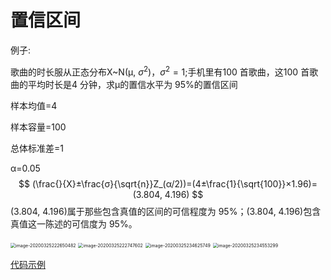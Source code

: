 # 置信区间

例子:

歌曲的时长服从正态分布X~N(μ, $σ^2$)，$σ^2=1$;手机里有100 首歌曲，这100 首歌曲的平均时长是4 分钟，求μ的置信水平为 95%的置信区间

样本均值=4

样本容量=100

总体标准差=1

α=0.05
$$
(\frac{}{X}±\frac{σ}{\sqrt{n}}Z_(α/2))=(4±\frac{1}{\sqrt{100}}×1.96)=(3.804, 4.196)
$$
(3.804, 4.196)属于那些包含真值的区间的可信程度为 95%；(3.804, 4.196)包含真值这一陈述的可信度为 95%。



<img src="http://img.elixir-zh.cn/uPic/image-20200325222650482.png" alt="image-20200325222650482" style="zoom:50%;" />



<img src="http://img.elixir-zh.cn/uPic/image-20200325222747602.png" alt="image-20200325222747602" style="zoom:50%;" />

<img src="http://img.elixir-zh.cn/uPic/image-20200325234625749.png" alt="image-20200325234625749" style="zoom:50%;" />

<img src="http://img.elixir-zh.cn/uPic/image-20200325234553299.png" alt="image-20200325234553299" style="zoom:50%;" />

[代码示例](https://github.com/Terry-bear/algorithm-100/blob/master/statistics/main_interval_est.py)


